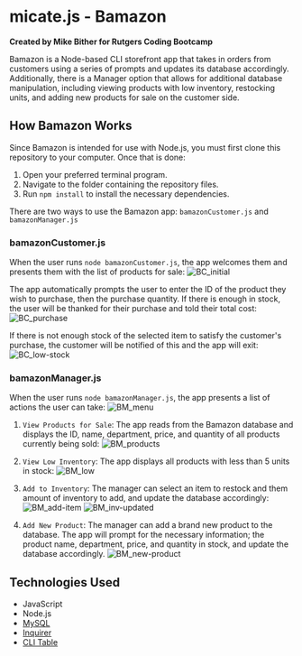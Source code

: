 # micate.js - Bamazon

**Created by Mike Bither for Rutgers Coding Bootcamp**

Bamazon is a Node-based CLI storefront app that takes in orders from customers using a series of prompts and updates its database accordingly. Additionally, there is a Manager option that allows for additional database manipulation, including viewing products with low inventory, restocking units, and adding new products for sale on the customer side.

## How Bamazon Works

Since Bamazon is intended for use with Node.js, you must first clone this repository to your computer. Once that is done:
1. Open your preferred terminal program.
2. Navigate to the folder containing the repository files.
3. Run `npm install` to install the necessary dependencies. 

There are two ways to use the Bamazon app: `bamazonCustomer.js` and `bamazonManager.js`

### bamazonCustomer.js

When the user runs `node bamazonCustomer.js`, the app welcomes them and presents them with the list of products for sale: 
![BC_initial](/screenshots/BC_initial.png)

The app automatically prompts the user to enter the ID of the product they wish to purchase, then the purchase quantity. If there is enough in stock, the user will be thanked for their purchase and told their total cost: 
![BC_purchase](/screenshots/BC_purchase.png)

If there is not enough stock of the selected item to satisfy the customer's purchase, the customer will be notified of this and the app will exit:
![BC_low-stock](/screenshots/BC_low-stock.png)


### bamazonManager.js

When the user runs `node bamazonManager.js`, the app presents a list of actions the user can take:
![BM_menu](/screenshots/BM_menu.png)

1.  `View Products for Sale`: The app reads from the Bamazon database and displays the ID, name, department, price, and quantity of all products currently being sold:
![BM_products](/screenshots/BM_products.png)

2. `View Low Inventory`: The app displays all products with less than 5 units in stock:
![BM_low](/screenshots/BM_low.png)

3. `Add to Inventory`: The manager can select an item to restock and them amount of inventory to add, and update the database accordingly:
![BM_add-item](/screenshots/BM_add-item.png)
![BM_inv-updated](/screenshots/BM_inv-updated.png)

4. `Add New Product`: The manager can add a brand new product to the database. The app will prompt for the necessary information; the product name, department, price, and quantity in stock, and update the database accordingly.
![BM_new-product](/screenshots/BM_new-product.png)


## Technologies Used

* JavaScript
* Node.js
* [MySQL](https://www.npmjs.com/package/mysql)
* [Inquirer](https://www.npmjs.com/package/inquirer)
* [CLI Table](https://www.npmjs.com/package/cli-table3)